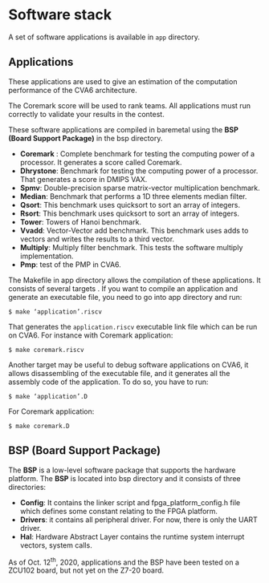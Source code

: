 # Software stack
A set of software applications is available in `app` directory.

## Applications
These applications are used to give an estimation of the computation performance of the CVA6 architecture.

The Coremark score will be used to rank teams. All applications must run correctly to validate your results in the contest.

These software applications are compiled in baremetal using the **BSP (Board Support Package)** in the bsp directory.

- **Coremark** : Complete  benchmark for testing the computing power of a processor. It generates a score called Coremark.
- **Dhrystone**: Benchmark for testing the computing power of a processor. That generates a score in DMIPS VAX.
- **Spmv**: Double-precision sparse matrix-vector multiplication benchmark.
- **Median**: Benchmark that performs a 1D three elements median filter.
- **Qsort**: This benchmark uses quicksort to sort an array of integers.
- **Rsort**: This benchmark uses quicksort to sort an array of integers.
- **Tower**: Towers of Hanoi benchmark.
- **Vvadd**: Vector-Vector add benchmark. This benchmark uses adds to vectors and writes the results to a third vector.
- **Multiply**: Multiply filter benchmark. This tests the software multiply implementation.
- **Pmp**: test of the PMP in CVA6.

The Makefile in app directory allows the compilation of these applications. It consists of several targets .
If you want to compile an application and generate an executable file, you need to go into app directory and run:
```
$ make ‘application’.riscv
```
That generates the `application.riscv` executable link file which can be run on CVA6.
For instance with Coremark application:
```
$ make coremark.riscv
```
Another target may be useful to debug software applications on CVA6, it allows disassembling of the executable file, and it generates all the assembly code of the application. To do so, you have to run:
```
$ make ‘application’.D
```
For Coremark application:
```
$ make coremark.D
```

## BSP (Board Support Package)
The **BSP** is a low-level software package that supports the hardware platform. The **BSP** is located into bsp directory and it consists of three directories:
- **Config**: It contains the linker script and fpga_platform_config.h file which defines some constant relating to the FPGA platform.
- **Drivers**: it contains all peripheral driver. For now, there is only the UART driver.
- **Hal**: Hardware Abstract Layer contains the runtime system interrupt vectors, system calls.

As of Oct. 12<sup>th</sup>, 2020, applications and the BSP have been tested on a ZCU102 board, but not yet on the Z7-20 board.

